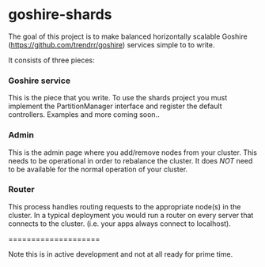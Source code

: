 goshire-shards
==============


The goal of this project is to make balanced horizontally scalable Goshire (https://github.com/trendrr/goshire) services simple to to write. 

It consists of three pieces:

### Goshire service
   This is the piece that you write.  To use the shards project you must implement the PartitionManager interface and register the default controllers. Examples and more coming soon..
   
### Admin
   This is the admin page where you add/remove nodes from your cluster.  This needs to be operational in order to rebalance the cluster.  It does *NOT* need to be available for the normal operation of your cluster.
   
### Router
   This process handles routing requests to the appropriate node(s) in the cluster.  In a typical deployment you would run a router on every server that connects to the cluster.  (i.e. your apps always connect to localhost).


====================

Note this is in active development and not at all ready for prime time.

